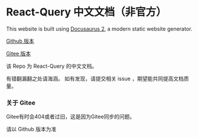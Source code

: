 # React-Query 中文文档（非官方）

This website is built using [Docusaurus 2](https://v2.docusaurus.io/), a modern static website generator.

[Github 版本](https://cangsdarm.github.io/react-query-web-i18n/)

[Gitee 版本](https://alleneyes.gitee.io/react-query-web-i18n/)

该 Repo 为 React-Query 的中文文档。

有错翻漏翻之处请海涵。
如有发现，请提交相关 issue ，期望能共同提高文档质量。

### 关于 Gitee

Gitee有时会404或者过旧，这是因为Gitee同步的问题。

请以 Github 版本为准
